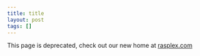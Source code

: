 ```yaml
---
title: title
layout: post
tags: []
---
```




This page is deprecated, check out our new home at [rasplex.com](http://rasplex.com)
